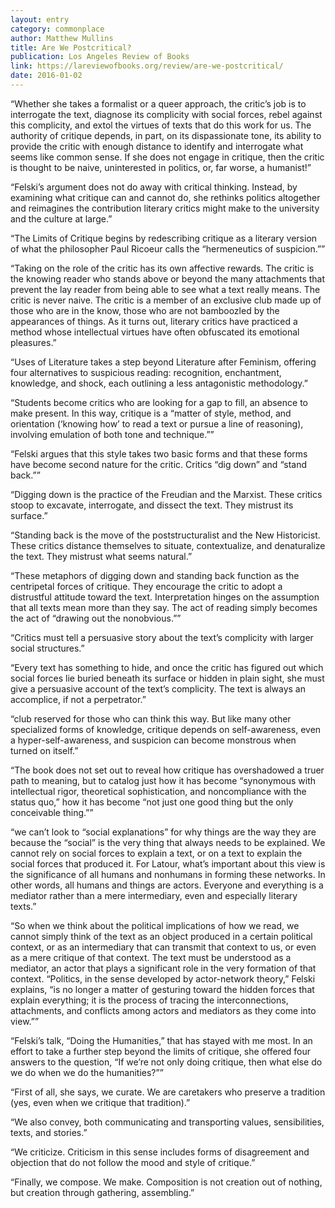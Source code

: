 ```yaml
---
layout: entry
category: commonplace
author: Matthew Mullins
title: Are We Postcritical?
publication: Los Angeles Review of Books
link: https://lareviewofbooks.org/review/are-we-postcritical/
date: 2016-01-02
---
```


“Whether she takes a formalist or a queer approach, the critic’s job is to interrogate the text, diagnose its complicity with social forces, rebel against this complicity, and extol the virtues of texts that do this work for us. The authority of critique depends, in part, on its dispassionate tone, its ability to provide the critic with enough distance to identify and interrogate what seems like common sense. If she does not engage in critique, then the critic is thought to be naive, uninterested in politics, or, far worse, a humanist!”

“Felski’s argument does not do away with critical thinking. Instead, by examining what critique can and cannot do, she rethinks politics altogether and reimagines the contribution literary critics might make to the university and the culture at large.”

“The Limits of Critique begins by redescribing critique as a literary version of what the philosopher Paul Ricoeur calls the “hermeneutics of suspicion.””

“Taking on the role of the critic has its own affective rewards. The critic is the knowing reader who stands above or beyond the many attachments that prevent the lay reader from being able to see what a text really means. The critic is never naive. The critic is a member of an exclusive club made up of those who are in the know, those who are not bamboozled by the appearances of things. As it turns out, literary critics have practiced a method whose intellectual virtues have often obfuscated its emotional pleasures.”

“Uses of Literature takes a step beyond Literature after Feminism, offering four alternatives to suspicious reading: recognition, enchantment, knowledge, and shock, each outlining a less antagonistic methodology.”

“Students become critics who are looking for a gap to fill, an absence to make present. In this way, critique is a “matter of style, method, and orientation (‘knowing how’ to read a text or pursue a line of reasoning), involving emulation of both tone and technique.””

“Felski argues that this style takes two basic forms and that these forms have become second nature for the critic. Critics “dig down” and “stand back.””

“Digging down is the practice of the Freudian and the Marxist. These critics stoop to excavate, interrogate, and dissect the text. They mistrust its surface.”

“Standing back is the move of the poststructuralist and the New Historicist. These critics distance themselves to situate, contextualize, and denaturalize the text. They mistrust what seems natural.”

“These metaphors of digging down and standing back function as the centripetal forces of critique. They encourage the critic to adopt a distrustful attitude toward the text. Interpretation hinges on the assumption that all texts mean more than they say. The act of reading simply becomes the act of “drawing out the nonobvious.””

“Critics must tell a persuasive story about the text’s complicity with larger social structures.”

“Every text has something to hide, and once the critic has figured out which social forces lie buried beneath its surface or hidden in plain sight, she must give a persuasive account of the text’s complicity. The text is always an accomplice, if not a perpetrator.”

“club reserved for those who can think this way. But like many other specialized forms of knowledge, critique depends on self-awareness, even a hyper-self-awareness, and suspicion can become monstrous when turned on itself.”

“The book does not set out to reveal how critique has overshadowed a truer path to meaning, but to catalog just how it has become “synonymous with intellectual rigor, theoretical sophistication, and noncompliance with the status quo,” how it has become “not just one good thing but the only conceivable thing.””

“we can’t look to “social explanations” for why things are the way they are because the “social” is the very thing that always needs to be explained. We cannot rely on social forces to explain a text, or on a text to explain the social forces that produced it. For Latour, what’s important about this view is the significance of all humans and nonhumans in forming these networks. In other words, all humans and things are actors. Everyone and everything is a mediator rather than a mere intermediary, even and especially literary texts.”

“So when we think about the political implications of how we read, we cannot simply think of the text as an object produced in a certain political context, or as an intermediary that can transmit that context to us, or even as a mere critique of that context. The text must be understood as a mediator, an actor that plays a significant role in the very formation of that context. “Politics, in the sense developed by actor-network theory,” Felski explains, “is no longer a matter of gesturing toward the hidden forces that explain everything; it is the process of tracing the interconnections, attachments, and conflicts among actors and mediators as they come into view.””

“Felski’s talk, “Doing the Humanities,” that has stayed with me most. In an effort to take a further step beyond the limits of critique, she offered four answers to the question, “If we’re not only doing critique, then what else do we do when we do the humanities?””

“First of all, she says, we curate. We are caretakers who preserve a tradition (yes, even when we critique that tradition).”

“We also convey, both communicating and transporting values, sensibilities, texts, and stories.”

“We criticize. Criticism in this sense includes forms of disagreement and objection that do not follow the mood and style of critique.”

“Finally, we compose. We make. Composition is not creation out of nothing, but creation through gathering, assembling.”

